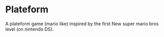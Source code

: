 # Plateform

A plateform game (mario like) inspired by the first New super mario bros level (on nintendo DS).
